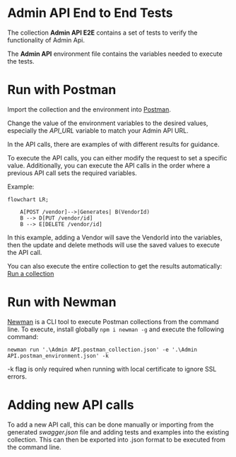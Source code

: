 # Admin API End to End Tests

The collection **Admin API E2E** contains a set of tests to verify the functionality of Admin Api.

The **Admin API** environment file contains the variables needed to execute the tests.

# Run with Postman

Import the collection and the environment into [Postman](https://learning.postman.com/docs/getting-started/importing-and-exporting-data/). 

Change the value of the environment variables to the desired values, especially the *API_URL* variable to match your Admin API URL.

In the API calls, there are examples of with different results for guidance.

To execute the API calls, you can either modify the request to set a specific value. Additionally, you can execute the API calls in the order where a previous API call sets the required variables.

Example:

```mermaid
flowchart LR;
    
    A[POST /vendor]-->|Generates| B(VendorId)
    B --> D[PUT /vendor/id]
    B --> E[DELETE /vendor/id]
```

In this example, adding a Vendor will save the VendorId into the variables, then the update and delete methods will use the saved values to execute the API call.

You can also execute the entire collection to get the results automatically: [Run a collection](https://learning.postman.com/docs/running-collections/intro-to-collection-runs/)

# Run with Newman

[Newman](https://learning.postman.com/docs/running-collections/using-newman-cli/command-line-integration-with-newman/) is a CLI tool to execute Postman collections from the command line. To execute, install globally ```npm i newman -g``` and execute the following command:

```
newman run '.\Admin API.postman_collection.json' -e '.\Admin API.postman_environment.json' -k
```

-k flag is only required when running with local certificate to ignore SSL errors.

# Adding new API calls

To add a new API call, this can be done manually or importing from the generated *swagger.json* file and adding tests and examples into the existing collection. This can then be exported into .json format to be executed from the command line.

